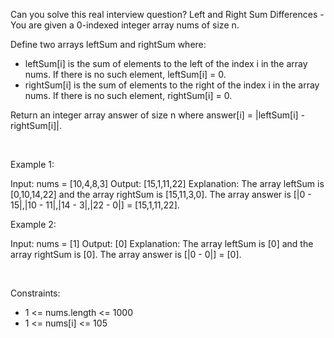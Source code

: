Can you solve this real interview question? Left and Right Sum Differences - You are given a 0-indexed integer array nums of size n.

Define two arrays leftSum and rightSum where:

 * leftSum[i] is the sum of elements to the left of the index i in the array nums. If there is no such element, leftSum[i] = 0.
 * rightSum[i] is the sum of elements to the right of the index i in the array nums. If there is no such element, rightSum[i] = 0.

Return an integer array answer of size n where answer[i] = |leftSum[i] - rightSum[i]|.

 

Example 1:


Input: nums = [10,4,8,3]
Output: [15,1,11,22]
Explanation: The array leftSum is [0,10,14,22] and the array rightSum is [15,11,3,0].
The array answer is [|0 - 15|,|10 - 11|,|14 - 3|,|22 - 0|] = [15,1,11,22].


Example 2:


Input: nums = [1]
Output: [0]
Explanation: The array leftSum is [0] and the array rightSum is [0].
The array answer is [|0 - 0|] = [0].


 

Constraints:

 * 1 <= nums.length <= 1000
 * 1 <= nums[i] <= 105